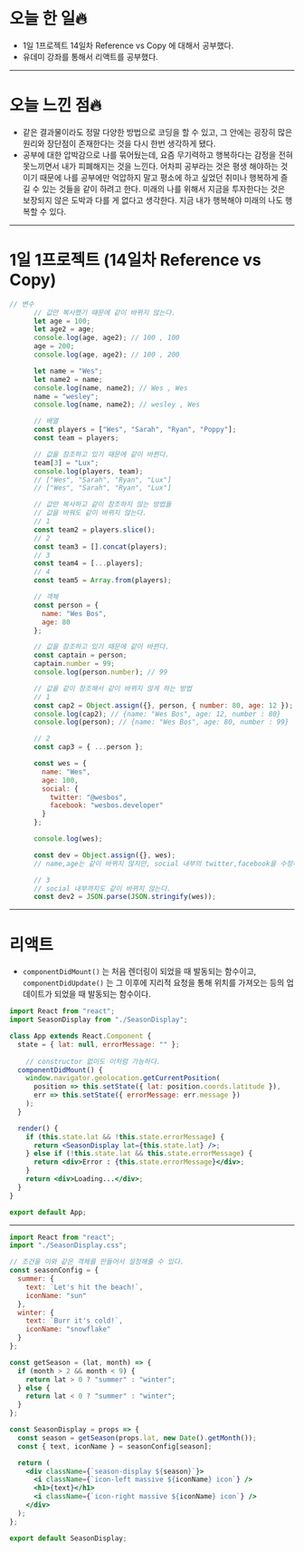 # 오늘 한 일🔥

- 1일 1프로젝트 14일차 Reference vs Copy 에 대해서 공부했다.
- 유데미 강좌를 통해서 리액트를 공부했다.

---

# 오늘 느낀 점🔥

- 같은 결과물이라도 정말 다양한 방법으로 코딩을 할 수 있고, 그 안에는 굉장히 많은 원리와 장단점이 존재한다는 것을 다시 한번 생각하게 됐다.
- 공부에 대한 압박감으로 나를 묶어뒀는데, 요즘 무기력하고 행복하다는 감정을 전혀 못느끼면서 내가 피폐해지는 것을 느낀다. 어차피 공부라는 것은 평생 해야하는 것이기 때문에 나를 공부에만 억압하지 말고 평소에 하고 싶었던 취미나 행복하게 즐길 수 있는 것들을 같이 하려고 한다. 미래의 나를 위해서 지금을 투자한다는 것은 보장되지 않은 도박과 다를 게 없다고 생각한다. 지금 내가 행복해야 미래의 나도 행복할 수 있다.

---

# 1일 1프로젝트 (14일차 Reference vs Copy)

```jsx
// 변수
      // 값만 복사했기 때문에 같이 바뀌지 않는다.
      let age = 100;
      let age2 = age;
      console.log(age, age2); // 100 , 100
      age = 200;
      console.log(age, age2); // 100 , 200

      let name = "Wes";
      let name2 = name;
      console.log(name, name2); // Wes , Wes
      name = "wesley";
      console.log(name, name2); // wesley , Wes

      // 배열
      const players = ["Wes", "Sarah", "Ryan", "Poppy"];
      const team = players;

      // 값을 참조하고 있기 때문에 같이 바뀐다.
      team[3] = "Lux";
      console.log(players, team);
      // ["Wes", "Sarah", "Ryan", "Lux"]
      // ["Wes", "Sarah", "Ryan", "Lux"]

      // 값만 복사하고 같이 참조하지 않는 방법들
      // 값을 바꿔도 같이 바뀌지 않는다.
      // 1
      const team2 = players.slice();
      // 2
      const team3 = [].concat(players);
      // 3
      const team4 = [...players];
      // 4
      const team5 = Array.from(players);

      // 객체
      const person = {
        name: "Wes Bos",
        age: 80
      };

      // 값을 참조하고 있기 때문에 같이 바뀐다.
      const captain = person;
      captain.number = 99;
      console.log(person.number); // 99

      // 값을 같이 참조해서 같이 바뀌지 않게 하는 방법
      // 1
      const cap2 = Object.assign({}, person, { number: 80, age: 12 });
      console.log(cap2); // {name: "Wes Bos", age: 12, number : 80}
      console.log(person); // {name: "Wes Bos", age: 80, number : 99}

      // 2
      const cap3 = { ...person };

      const wes = {
        name: "Wes",
        age: 100,
        social: {
          twitter: "@wesbos",
          facebook: "wesbos.developer"
        }
      };

      console.log(wes);

      const dev = Object.assign({}, wes);
      // name,age는 같이 바뀌지 않지만, social 내부의 twitter,facebook을 수정하면 같이 바뀐다.

      // 3
      // social 내부까지도 같이 바뀌지 않는다.
      const dev2 = JSON.parse(JSON.stringify(wes));
```

---

# 리액트

- `componentDidMount()` 는 처음 렌더링이 되었을 때 발동되는 함수이고, `componentDidUpdate()` 는 그 이후에 지리적 요청을 통해 위치를 가져오는 등의 업데이트가 되었을 때 발동되는 함수이다.

```jsx
import React from "react";
import SeasonDisplay from "./SeasonDisplay";

class App extends React.Component {
  state = { lat: null, errorMessage: "" };
	
	// constructor 없이도 이처럼 가능하다.
  componentDidMount() {
    window.navigator.geolocation.getCurrentPosition(
      position => this.setState({ lat: position.coords.latitude }),
      err => this.setState({ errorMessage: err.message })
    );
  }

  render() {
    if (this.state.lat && !this.state.errorMessage) {
      return <SeasonDisplay lat={this.state.lat} />;
    } else if (!this.state.lat && this.state.errorMessage) {
      return <div>Error : {this.state.errorMessage}</div>;
    }
    return <div>Loading...</div>;
  }
}

export default App;
```

---

```jsx
import React from "react";
import "./SeasonDisplay.css";

// 조건을 이와 같은 객체를 만들어서 설정해줄 수 있다.
const seasonConfig = {
  summer: {
    text: `Let's hit the beach!`,
    iconName: "sun"
  },
  winter: {
    text: `Burr it's cold!`,
    iconName: "snowflake"
  }
};

const getSeason = (lat, month) => {
  if (month > 2 && month < 9) {
    return lat > 0 ? "summer" : "winter";
  } else {
    return lat < 0 ? "summer" : "winter";
  }
};

const SeasonDisplay = props => {
  const season = getSeason(props.lat, new Date().getMonth());
  const { text, iconName } = seasonConfig[season];

  return (
    <div className={`season-display ${season}`}>
      <i className={`icon-left massive ${iconName} icon`} />
      <h1>{text}</h1>
      <i className={`icon-right massive ${iconName} icon`} />
    </div>
  );
};

export default SeasonDisplay;
```
